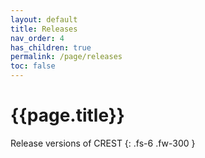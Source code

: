 ```yaml
---
layout: default
title: Releases
nav_order: 4
has_children: true
permalink: /page/releases
toc: false
---
```


# {{page.title}}

Release versions of CREST
{: .fs-6 .fw-300 }




